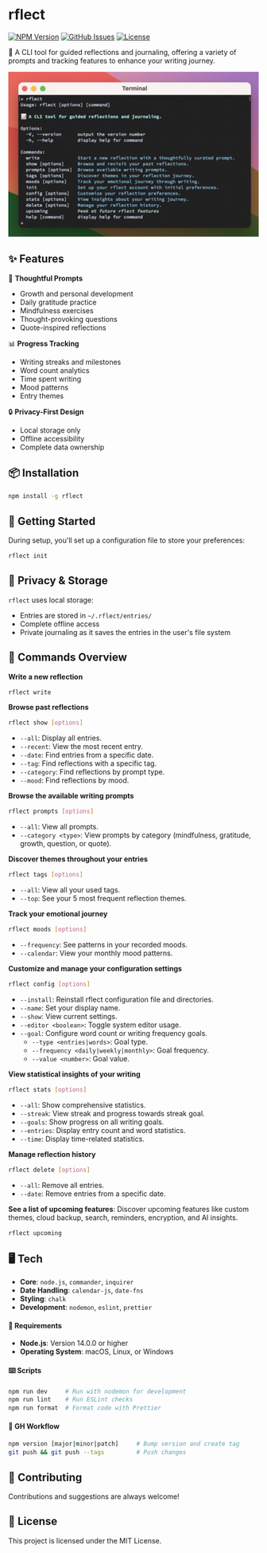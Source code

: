 # rflect

[![NPM Version](https://img.shields.io/npm/v/rflect)](https://www.npmjs.com/package/rflect)
[![GitHub Issues](https://img.shields.io/github/issues/aniqatc/rflect-cli)](https://github.com/aniqatc/rflect-cli/issues)
[![License](https://img.shields.io/github/license/aniqatc/rflect-cli)](https://github.com/aniqatc/rflect-cli/blob/main/LICENSE)

📝 A CLI tool for guided reflections and journaling, offering a variety of prompts and tracking features to enhance your writing journey.

<img src="assets/rflect-help-v2.png">

## ✨ Features

🎯 **Thoughtful Prompts**
- Growth and personal development
- Daily gratitude practice
- Mindfulness exercises
- Thought-provoking questions
- Quote-inspired reflections

📊 **Progress Tracking**
- Writing streaks and milestones
- Word count analytics
- Time spent writing
- Mood patterns
- Entry themes

🔒 **Privacy-First Design**
- Local storage only
- Offline accessibility
- Complete data ownership

## 📦 Installation

```bash
npm install -g rflect
```

## 🚀 Getting Started

During setup, you'll set up a configuration file to store your preferences:

```bash
rflect init
```

## 💾 Privacy & Storage

`rflect` uses local storage:

- Entries are stored in `~/.rflect/entries/`
- Complete offline access
- Private journaling as it saves the entries in the user's file system

## 📝 Commands Overview

**Write a new reflection**

```bash
rflect write
```

**Browse past reflections**

```bash
rflect show [options]
```

- `--all`: Display all entries.
- `--recent`: View the most recent entry.
- `--date`: Find entries from a specific date.
- `--tag`: Find reflections with a specific tag.
- `--category`: Find reflections by prompt type.
- `--mood`: Find reflections by mood.

**Browse the available writing prompts**

```bash
rflect prompts [options]
```

- `--all`: View all prompts.
- `--category <type>`: View prompts by category (mindfulness, gratitude, growth, question, or quote).

**Discover themes throughout your entries**

```bash
rflect tags [options]
```

- `--all`: View all your used tags.
- `--top`: See your 5 most frequent reflection themes.

**Track your emotional journey**

```bash
rflect moods [options]
```

- `--frequency`: See patterns in your recorded moods.
- `--calendar`: View your monthly mood patterns.

**Customize and manage your configuration settings**

```bash
rflect config [options]
```

- `--install`: Reinstall rflect configuration file and directories.
- `--name`: Set your display name.
- `--show`: View current settings.
- `--editor <boolean>`: Toggle system editor usage.
- `--goal`: Configure word count or writing frequency goals.
  - `--type <entries|words>`: Goal type.
  - `--frequency <daily|weekly|monthly>`: Goal frequency.
  - `--value <number>`: Goal value.

**View statistical insights of your writing**

```bash
rflect stats [options]
```

- `--all`: Show comprehensive statistics.
- `--streak`: View streak and progress towards streak goal.
- `--goals`: Show progress on all writing goals.
- `--entries`: Display entry count and word statistics.
- `--time`: Display time-related statistics.

**Manage reflection history**

```bash
rflect delete [options]
```

- `--all`: Remove all entries.
- `--date`: Remove entries from a specific date.

**See a list of upcoming features**: Discover upcoming features like custom themes, cloud backup, search, reminders, encryption, and AI insights.

```bash
rflect upcoming
```

## 🖥️ Tech

- **Core**: `node.js`, `commander`, `inquirer`
- **Date Handling**: `calendar-js`, `date-fns`
- **Styling**: `chalk`
- **Development**: `nodemon`, `eslint`, `prettier`

#### 🔧 Requirements

- **Node.js**: Version 14.0.0 or higher
- **Operating System**: macOS, Linux, or Windows

#### ⌨️ Scripts

```bash
npm run dev     # Run with nodemon for development
npm run lint    # Run ESLint checks
npm run format  # Format code with Prettier
```

#### 🔄 GH Workflow

```bash
npm version [major|minor|patch]     # Bump version and create tag
git push && git push --tags         # Push changes
```

## 🤝 Contributing

Contributions and suggestions are always welcome!

## 📄 License

This project is licensed under the MIT License.
